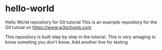 # hello-world
Hello World repository for Git tutorial
This is an example repository for the Git tutoial on https://www.w3schools.com

This repository is built step by step in the tutorial.
This is very amaging to know someting you don't know. 
Add another line for testing
